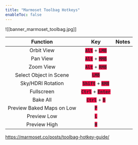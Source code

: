 ```yaml
---
title: "Marmoset Toolbag Hotkeys"
enableToc: false
---
```

![[banner_marmoset_toolbag.jpg]]
<style> code { color: #2D2D2D; background: #F00342; } </style>

|Function|Key|Notes
|:-:|:-:|:-:
|Orbit View|**`Alt`** + **`LMB`**
|Pan View|**`Alt`** + **`MMB`**
|Zoom View|**`Alt`** + **`RMB`**
|Select Object in Scene|**`LMB`**
|Sky/HDRI Rotation|**`Shift`** + **`RMB`**
|Fullscreen|**`Ctrl`** + **`Enter`**
|Bake All|**`Ctrl`** + **`B`**
|Preview Baked Maps on Low|**`P`**
|Preview Low|**`L`**
|Preview High|**`H`**

https://marmoset.co/posts/toolbag-hotkey-guide/